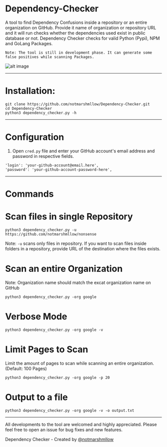 # Dependency-Checker
A tool to find Dependency Confusions inside a repository or an entire organization on GitHub. Provide it name of organization or repository URL and it will run checks whether the dependencies used exist in public database or not. Dependency Checker checks for valid Python (Pypi), NPM and GoLang Packages. 

`Note: The tool is still in development phase. It can generate some false positives while scanning Packages.`

![alt image](https://github.com/notmarshmllow/Dependency-Checker/blob/main/image.jpg)

<hr>

# Installation:

```
git clone https://github.com/notmarshmllow/Dependency-Checker.git
cd Dependency-Checker
python3 dependency_checker.py -h
```
<hr>

# Configuration


1. Open `cred.py` file and enter your GitHub account's email address and password in respective fields.

```
'login': 'your-github-account@email.here',                      
'password': 'your-github-account-password-here', 
```

<hr>

# Commands

# Scan files in single Repository
```
python3 dependency_checker.py -u https://github.com/notmarshmllow/nonsense
```
Note: `-u` scans only files in repository. If you want to scan files inside folders in a repository, provide URL of the destination where the files exists. 

# Scan an entire Organization

Note: Organization name should match the excat organization name on GitHub
```
python3 dependency_checker.py -org google
```

# Verbose Mode

```
python3 dependency_checker.py -org google -v
```

# Limit Pages to Scan

Limit the amount of pages to scan while scanning an entire organization. (Default: 100 Pages)

```
python3 dependency_checker.py -org google -p 20
```

# Output to a file

```
python3 dependency_checker.py -org google -v -o output.txt
```

<hr>

All developments to the tool are welcomed and highly appreciated. Please feel free to open an issue for bug fixes and new features.

Dependency Checker - Created by [@notmarshmllow](https://github.com/notmarshmllow)


